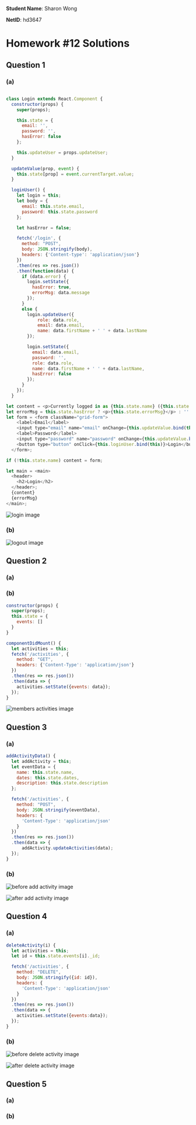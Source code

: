 **Student Name**:  Sharon Wong

**NetID**: hd3647

# Homework #12 Solutions

## Question 1

### (a)

```javascript

class Login extends React.Component {
  constructor(props) {
    super(props);

    this.state = {
      email: '',
      password: '',
      hasError: false
    };

    this.updateUser = props.updateUser;
  }

  updateValue(prop, event) {
    this.state[prop] = event.currentTarget.value;
  }

  loginUser() {
    let login = this;
    let body = {
      email: this.state.email,
      password: this.state.password
    };

    let hasError = false;

    fetch('/login', {
      method: "POST",
      body: JSON.stringify(body),
      headers: {'Content-type': 'application/json'}
    })
    .then(res => res.json())
    .then(function(data) {
      if (data.error) {
        login.setState({
          hasError: true,
          errorMsg: data.message
        });
      }
      else {
        login.updateUser({
            role: data.role,
            email: data.email,
            name: data.firstName + ' ' + data.lastName
        });

        login.setState({
          email: data.email,
          password: '',
          role: data.role,
          name: data.firstName + ' ' + data.lastName,
          hasError: false
        });
      }
    });
  }
```

```javascript
let content = <p>Currently logged in as {this.state.name} ({this.state.email}) as {this.state.role}.</p>;
let errorMsg = this.state.hasError ? <p>{this.state.errorMsg}</p> : '';
let form = <form className="grid-form">
    <label>Email</label>
    <input type="email" name="email" onChange={this.updateValue.bind(this, 'email')} />
    <label>Password</label>
    <input type="password" name="password" onChange={this.updateValue.bind(this, 'password')} />
    <button type="button" onClick={this.loginUser.bind(this)}>Login</button>
  </form>;

if (!this.state.name) content = form;

let main = <main>
  <header>
    <h2>Login</h2>
  </header>;
  {content}
  {errorMsg}
</main>;

```

![login image](images/1a.png)

### (b)

![logout image](images/1b.png)

## Question 2

### (a)

### (b)

```javascript
constructor(props) {
  super(props);
  this.state = {
    events: []
  }
}

componentDidMount() {
  let activities = this;
  fetch('/activities', {
    method: "GET",
    headers: {'Content-Type': 'application/json'}
  })
  .then(res => res.json())
  .then(data => {
    activities.setState({events: data});
  });
}

```

![members activities image](images/2b.png)

## Question 3

### (a)
```javascript
addActivityData() {
  let addActivity = this;
  let eventData = {
    name: this.state.name,
    dates: this.state.dates,
    description: this.state.description
  };

  fetch('/activities', {
    method: "POST",
    body: JSON.stringify(eventData),
    headers: {
      'Content-Type': 'application/json'
    }
  })
  .then(res => res.json())
  .then(data => {
      addActivity.updateActivities(data);
  });
}
```

### (b)

![before add activity image](images/3b1.png)

![after add activity image](images/3b2.png)

## Question 4

### (a)

```javascript
deleteActivity(i) {
  let activities = this;
  let id = this.state.events[i]._id;

  fetch('/activities', {
    method: "DELETE",
    body: JSON.stringify({id: id}),
    headers: {
      'Content-Type': 'application/json'
    }
  })
  .then(res => res.json())
  .then(data => {
    activities.setState({events:data});
  });
}
```

### (b)

![before delete activity image](images/4b1.png)

![after delete activity image](images/4b2.png)

## Question 5

### (a)

### (b)
